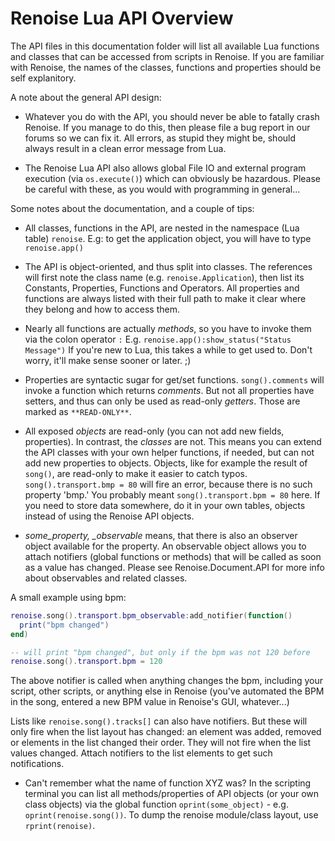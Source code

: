 # Renoise Lua API Overview

The API files in this documentation folder will list all available Lua functions and classes that can be accessed from scripts in Renoise. If you are familiar with Renoise, the names of the classes, functions and properties should be self explanitory.

A note about the general API design:

- Whatever you do with the API, you should never be able to fatally crash Renoise. If you manage to do this, then please file a bug report in our forums so we can fix it. All errors, as stupid they might be, should always result in a clean error message from Lua.

- The Renoise Lua API also allows global File IO and external program execution (via `os.execute()`) which can obviously be hazardous. Please be careful with these, as you would with programming in general...

Some notes about the documentation, and a couple of tips:

- All classes, functions in the API, are nested in the namespace (Lua table) `renoise`. E.g: to get the application object, you will have to type `renoise.app()`

- The API is object-oriented, and thus split into classes. The references will first note the class name (e.g. `renoise.Application`), then list its Constants, Properties, Functions and Operators. All properties and functions are always listed with their full path to make it clear where they belong and how to access them.

- Nearly all functions are actually *methods*, so you have to invoke them via the colon operator `:` E.g. `renoise.app():show_status("Status Message")` If you're new to Lua, this takes a while to get used to. Don't worry, it'll make sense sooner or later. ;)

- Properties are syntactic sugar for get/set functions. `song().comments` will invoke a function which returns *comments*. But not all properties have setters, and thus can only be used as read-only *getters*. Those are marked as `**READ-ONLY**`.

- All exposed *objects* are read-only (you can not add new fields, properties). In contrast, the *classes* are not. This means you can extend the API classes  with your own helper functions, if needed, but can not add new properties to objects. Objects, like for example the result of `song()`, are read-only to make it easier to catch typos. `song().transport.bmp = 80` will fire an error, because there is no such property 'bmp.' You probably meant `song().transport.bpm = 80` here. If you need to store data somewhere, do it in your own tables, objects instead of using the Renoise API objects.

- *some_property, _observable* means, that there is also an observer object available for the property. An observable object allows you to attach notifiers (global functions or methods) that will be called as soon as a value has changed. Please see Renoise.Document.API for more info about observables and related classes. 
  
A small example using bpm:
```lua
renoise.song().transport.bpm_observable:add_notifier(function()
  print("bpm changed")
end)

-- will print "bpm changed", but only if the bpm was not 120 before
renoise.song().transport.bpm = 120
```

The above notifier is called when anything changes the bpm, including your script, other scripts, or anything else in Renoise (you've automated the BPM in the song, entered a new BPM value in Renoise's GUI, whatever...)

Lists like `renoise.song().tracks[]` can also have notifiers. But these will only fire when the list layout has changed: an element was added, removed or elements in the list changed their order. They will not fire when the list values changed. Attach notifiers to the list elements to get such notifications.

- Can't remember what the name of function XYZ was? In the scripting terminal you can list all methods/properties of API objects (or your own class objects) via the global function `oprint(some_object)` - e.g. `oprint(renoise.song())`. To dump the renoise module/class layout, use `rprint(renoise)`.
